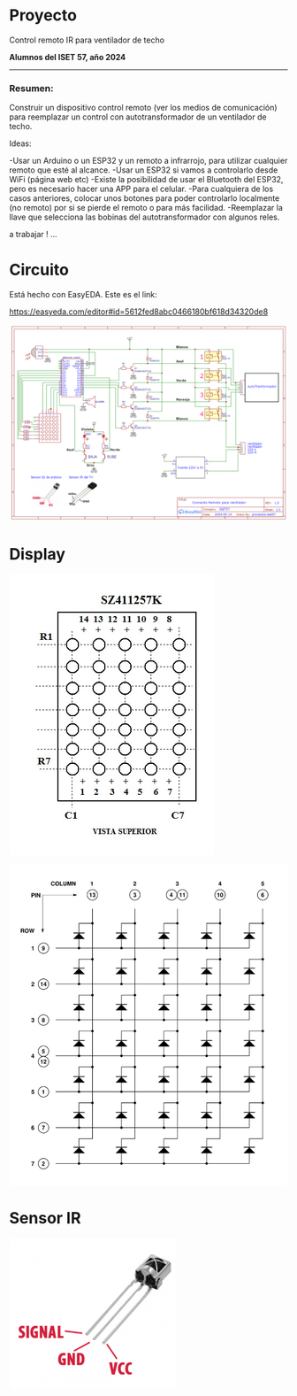# Proyecto
Control remoto IR para ventilador de techo

**Alumnos del ISET 57, año 2024**

---

### Resumen:

Construir un dispositivo control remoto (ver los medios de comunicación) para reemplazar un control con autotransformador de un ventilador de techo.

Ideas:

-Usar un Arduino o un ESP32 y un remoto a infrarrojo, para utilizar cualquier remoto que esté al alcance.
-Usar un ESP32 si vamos a controlarlo desde WiFi (página web etc)
-Existe la posibilidad de usar el Bluetooth del ESP32, pero es necesario hacer una APP para el celular.
-Para cualquiera de los casos anteriores, colocar unos botones para poder controlarlo localmente (no remoto) por si se pierde el remoto o para más facilidad.
-Reemplazar la llave que selecciona las bobinas del autotransformador con algunos reles.

a trabajar ! ...


# Circuito

Está hecho con EasyEDA. Este es el link:

https://easyeda.com/editor#id=5612fed8abc0466180bf618d34320de8


![Circuito](documentacion/Schematic_Remoto-para-Ventilador-2024.2_2024-07-30.png)


# Display

![Display](documentacion/MATRIZ-LED-7X5-SZ411257K.jpg)

![Display](documentacion/DIAGRAM-MATRIX-LED-7X5-ANODE-2.jpg)


# Sensor IR

![Display](documentacion/IR.png)

